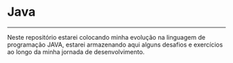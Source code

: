 # Java
----------------
Neste repositório estarei colocando minha evolução na linguagem de programação JAVA, estarei armazenando aqui alguns desafios e exercícios ao longo da minha jornada de desenvolvimento.

